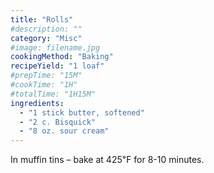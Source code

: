 ```yaml
---
title: "Rolls"
#description: ""
category: "Misc"
#image: filename.jpg
cookingMethod: "Baking"
recipeYield: "1 loaf"
#prepTime: "15M"
#cookTime: "1H"
#totalTime: "1H15M"
ingredients:
  - "1 stick butter, softened"
  - "2 c. Bisquick"
  - "8 oz. sour cream"
---
```


In muffin tins – bake at 425℉ for 8-10 minutes.
